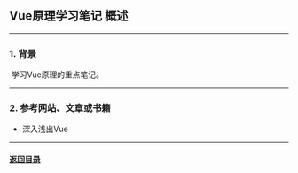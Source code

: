 ## Vue原理学习笔记 概述
---
### 1. 背景

​	学习Vue原理的重点笔记。

---
### 2. 参考网站、文章或书籍

+ 深入浅出Vue

---

#### [返回目录](./)

